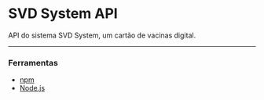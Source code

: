 # SVD System API
API do sistema SVD System, um cartão de vacinas digital.

---
### Ferramentas

*  [npm](https://www.npmjs.com/)
*  [Node.js](https://nodejs.org/en/)